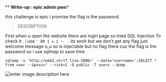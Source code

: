 ** **Write-up : epic admin pwn***

this challenge is epic i promise the flag is the password. 

> DESCRIPTION

First when u open the website there are login page so tried SQL Injection To check it . i use `' OR 1 = 1 -- -` its work but we don't get any flag just welcome message u_u so is injectable but no flag there cuz the flag is the password so i use  *sqlmap* to save time .

    sqlmap -u 'http://web2.utctf.live.5006/' --data="username=';SELECT * from user --&pass=" --risk=1 -D public -T users --dump

![enter image description here](https://lh3.googleusercontent.com/__VEn4F6xB3TuFHjfHA4PfBdUICK5sU9uxJvu-bus4J8LODGPufjVclCSkfOl3a3PIBTKPRsvkrmFm5PcTkzNx24Tf_CsE885eCcwuFqORiv06lV5Y6X_yXNeynxzbX4FffaZvyQ7foawxbj0GLzZtuHRL_U3wx8VxBt3a5fq7B2B4iI5XbVT6vELGB7B5m4q3Ql2dnccSL7-2E0n6nHR1mOIUawTUtcMsAbjn9ctnz93A2SXiTcI4pMRlElAjQ-yCnCTqm4KWOHPqeGCFBVbqVdFkrr1yxzuDNlZ1MdsS9gI_IwsKTepQx2iI06Wo1-nKh9ozHK2YjruA9LTaXMERlmJqomYU5QoqUWuf_XebssAxrVX2CwUqWLMZLhmTeIUGb1_3Wnb4IfQhY4flJayiTE_4dGjGgmlHGbytlnxhKPujIATxrWZ7TfKXuSbf7TedQs-tgl6bYHHUUg0wJcO_o4VsaVzCRA8m-Q0fcDM-Ys2CJ0s6N62yZhlXv6mJqdf_3G9LfRI9IaxllRWg6kHkw4jmRZCtB-XOfl0K-_AxjVXRw31CE2AhV4fJgaomJvlWnqJ4Cz6eLgsP_1AqbmlY0UkXf9Fmy6Fhkj4NThN0ayiS28yUoe80YzYpDZScS6S0ipHgxR_-YkgvnZWJBzXThCDTRTky_dtid2vjTwdRPSxF8-WZB-=w777-h374-no)
